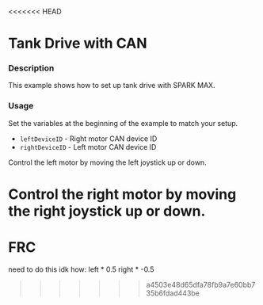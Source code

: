 <<<<<<< HEAD
# Tank Drive with CAN

### Description
This example shows how to set up tank drive with SPARK MAX.

### Usage
Set the variables at the beginning of the example to match your setup.
- `leftDeviceID` - Right motor CAN device ID
- `rightDeviceID` - Left motor CAN device ID

Control the left motor by moving the left joystick up or down.

Control the right motor by moving the right joystick up or down.
=======
# FRC

need to do this idk how:
left * 0.5 
right * -0.5
>>>>>>> a4503e48d65dfa78fb9a7e60bb735b6fdad443be
